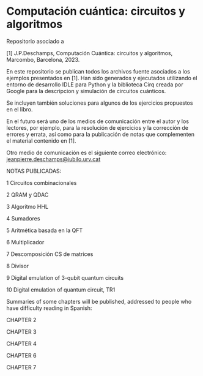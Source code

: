 # Computación cuántica: circuitos y algoritmos

Repositorio asociado a 

[1] J.P.Deschamps, Computación Cuántica: circuitos y algoritmos, Marcombo, Barcelona, 2023.

En este repositorio se publican todos los archivos fuente asociados a los ejemplos presentados en [1]. Han sido generados y ejecutados utilizando el entorno de desarrollo IDLE para Python y la biblioteca Cirq creada por Google para la descripcion y simulación de circuitos cuánticos.

Se incluyen también soluciones para algunos de los ejercicios propuestos en el libro.

En el futuro será uno de los medios de comunicación entre el autor y los lectores, por ejemplo, para la resolución de ejercicios y la corrección de errores y errata, así como para la publicación de notas que complementen el material contenido en [1]. 

Otro medio de comunicación es el siguiente correo electrónico: jeanpierre.deschamps@iubilo.urv.cat

NOTAS PUBLICADAS:

1 Circuitos combinacionales

2 QRAM y QDAC

3 Algoritmo HHL

4 Sumadores

5 Aritmética basada en la QFT

6 Multiplicador

7 Descomposición CS de matrices

8 Divisor

9 Digital emulation of 3-qubit quantum circuits

10 Digital emulation of quantum circuit, TR1

Summaries of some chapters will be published, addressed to people who have difficulty reading in Spanish:

CHAPTER 2

CHAPTER 3

CHAPTER 4

CHAPTER 6

CHAPTER 7
